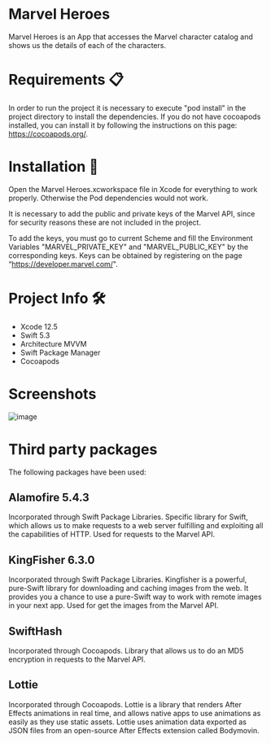 # Marvel Heroes
Marvel Heroes is an App that accesses the Marvel character catalog and shows us the details of each of the characters.

# Requirements 📋

In order to run the project it is necessary to execute "pod install" in the project directory to install the dependencies. If you do not have cocoapods installed, you can install it by following the instructions on this page: https://cocoapods.org/.

# Installation 🔧
Open the Marvel Heroes.xcworkspace file in Xcode for everything to work properly. Otherwise the Pod dependencies would not work.

It is necessary to add the public and private keys of the Marvel API, since for security reasons these are not included in the project.

To add the keys, you must go to current Scheme and fill the Environment Variables "MARVEL_PRIVATE_KEY" and "MARVEL_PUBLIC_KEY" by the corresponding keys. Keys can be obtained by registering on the page “https://developer.marvel.com/".

# Project Info 🛠️
- Xcode 12.5 
- Swift 5.3 
- Architecture MVVM 
- Swift Package Manager 
- Cocoapods 

# Screenshots

![image](https://user-images.githubusercontent.com/43423120/134497280-e0f9a37b-84b1-45db-ba5b-bfc1dc598750.png)



# Third party packages

The following packages have been used:

## Alamofire 5.4.3 

Incorporated through Swift Package Libraries. Specific library for Swift, which allows us to make requests to a web server fulfilling and exploiting all the capabilities of HTTP. Used for requests to the Marvel API.

## KingFisher 6.3.0

Incorporated through Swift Package Libraries. Kingfisher is a powerful, pure-Swift library for downloading and caching images from the web. It provides you a chance to use a pure-Swift way to work with remote images in your next app. Used for get the images from the Marvel API.

## SwiftHash

Incorporated through Cocoapods. Library that allows us to do an MD5 encryption in requests to the Marvel API.

## Lottie

Incorporated through Cocoapods. Lottie is a library that renders After Effects animations in real time, and allows native apps to use animations as easily as they use static assets. Lottie uses animation data exported as JSON files from an open-source After Effects extension called Bodymovin.

